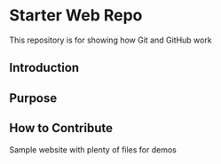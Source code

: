 # Starter Web Repo

This repository is for showing how Git and GitHub work
## Introduction

## Purpose

## How to Contribute

Sample website with plenty of files for demos
